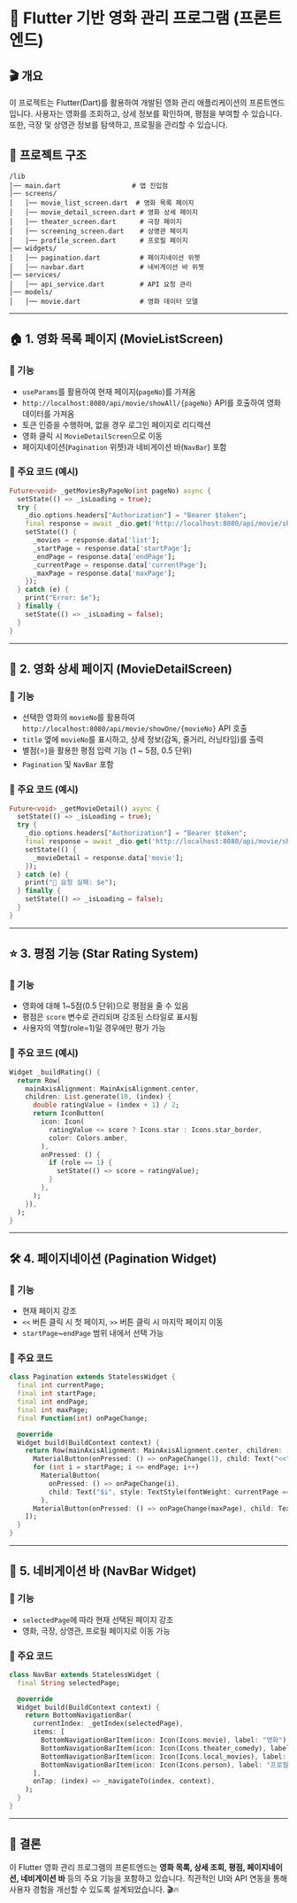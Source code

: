 # 📌 Flutter 기반 영화 관리 프로그램 (프론트엔드)

## 🎬 개요
이 프로젝트는 Flutter(Dart)를 활용하여 개발된 영화 관리 애플리케이션의 프론트엔드입니다. 사용자는 영화를 조회하고, 상세 정보를 확인하며, 평점을 부여할 수 있습니다. 또한, 극장 및 상영관 정보를 탐색하고, 프로필을 관리할 수 있습니다.

## 📂 프로젝트 구조
```plaintext
/lib
│── main.dart                  # 앱 진입점
│── screens/
│   │── movie_list_screen.dart  # 영화 목록 페이지
│   │── movie_detail_screen.dart # 영화 상세 페이지
│   │── theater_screen.dart      # 극장 페이지
│   │── screening_screen.dart    # 상영관 페이지
│   │── profile_screen.dart      # 프로필 페이지
│── widgets/
│   │── pagination.dart          # 페이지네이션 위젯
│   │── navbar.dart              # 네비게이션 바 위젯
│── services/
│   │── api_service.dart         # API 요청 관리
│── models/
│   │── movie.dart               # 영화 데이터 모델
```

---
## 🏠 **1. 영화 목록 페이지 (MovieListScreen)**

### 📌 기능
- `useParams`를 활용하여 현재 페이지(`pageNo`)를 가져옴
- `http://localhost:8080/api/movie/showAll/{pageNo}` API를 호출하여 영화 데이터를 가져옴
- 토큰 인증을 수행하며, 없을 경우 로그인 페이지로 리디렉션
- 영화 클릭 시 `MovieDetailScreen`으로 이동
- 페이지네이션(`Pagination` 위젯)과 네비게이션 바(`NavBar`) 포함

### 📜 **주요 코드** (예시)
```dart
Future<void> _getMoviesByPageNo(int pageNo) async {
  setState(() => _isLoading = true);
  try {
    _dio.options.headers["Authorization"] = "Bearer $token";
    final response = await _dio.get('http://localhost:8080/api/movie/showAll/$pageNo');
    setState(() {
      _movies = response.data['list'];
      _startPage = response.data['startPage'];
      _endPage = response.data['endPage'];
      _currentPage = response.data['currentPage'];
      _maxPage = response.data['maxPage'];
    });
  } catch (e) {
    print("Error: $e");
  } finally {
    setState(() => _isLoading = false);
  }
}
```

---
## 🎥 **2. 영화 상세 페이지 (MovieDetailScreen)**

### 📌 기능
- 선택한 영화의 `movieNo`를 활용하여 `http://localhost:8080/api/movie/showOne/{movieNo}` API 호출
- `title` 옆에 `movieNo`를 표시하고, 상세 정보(감독, 줄거리, 러닝타임)를 출력
- 별점(⭐)을 활용한 평점 입력 기능 (1 ~ 5점, 0.5 단위)
- `Pagination` 및 `NavBar` 포함

### 📜 **주요 코드** (예시)
```dart
Future<void> _getMovieDetail() async {
  setState(() => _isLoading = true);
  try {
    _dio.options.headers["Authorization"] = "Bearer $token";
    final response = await _dio.get('http://localhost:8080/api/movie/showOne/${widget.movieNo}');
    setState(() {
      _movieDetail = response.data['movie'];
    });
  } catch (e) {
    print("🚨 요청 실패: $e");
  } finally {
    setState(() => _isLoading = false);
  }
}
```

---
## ⭐ **3. 평점 기능 (Star Rating System)**

### 📌 기능
- 영화에 대해 1~5점(0.5 단위)으로 평점을 줄 수 있음
- 평점은 `score` 변수로 관리되며 강조된 스타일로 표시됨
- 사용자의 역할(role=1)일 경우에만 평가 가능

### 📜 **주요 코드** (예시)
```dart
Widget _buildRating() {
  return Row(
    mainAxisAlignment: MainAxisAlignment.center,
    children: List.generate(10, (index) {
      double ratingValue = (index + 1) / 2;
      return IconButton(
        icon: Icon(
          ratingValue <= score ? Icons.star : Icons.star_border,
          color: Colors.amber,
        ),
        onPressed: () {
          if (role == 1) {
            setState(() => score = ratingValue);
          }
        },
      );
    }),
  );
}
```

---
## 🛠 **4. 페이지네이션 (Pagination Widget)**

### 📌 기능
- 현재 페이지 강조
- `<<` 버튼 클릭 시 첫 페이지, `>>` 버튼 클릭 시 마지막 페이지 이동
- `startPage`~`endPage` 범위 내에서 선택 가능

### 📜 **주요 코드**
```dart
class Pagination extends StatelessWidget {
  final int currentPage;
  final int startPage;
  final int endPage;
  final int maxPage;
  final Function(int) onPageChange;

  @override
  Widget build(BuildContext context) {
    return Row(mainAxisAlignment: MainAxisAlignment.center, children: [
      MaterialButton(onPressed: () => onPageChange(1), child: Text("<<")),
      for (int i = startPage; i <= endPage; i++)
        MaterialButton(
          onPressed: () => onPageChange(i),
          child: Text("$i", style: TextStyle(fontWeight: currentPage == i ? FontWeight.bold : FontWeight.normal)),
        ),
      MaterialButton(onPressed: () => onPageChange(maxPage), child: Text(">>")),
    ]);
  }
}
```

---
## 📌 **5. 네비게이션 바 (NavBar Widget)**

### 📌 기능
- `selectedPage`에 따라 현재 선택된 페이지 강조
- 영화, 극장, 상영관, 프로필 페이지로 이동 가능

### 📜 **주요 코드**
```dart
class NavBar extends StatelessWidget {
  final String selectedPage;

  @override
  Widget build(BuildContext context) {
    return BottomNavigationBar(
      currentIndex: _getIndex(selectedPage),
      items: [
        BottomNavigationBarItem(icon: Icon(Icons.movie), label: "영화"),
        BottomNavigationBarItem(icon: Icon(Icons.theater_comedy), label: "극장"),
        BottomNavigationBarItem(icon: Icon(Icons.local_movies), label: "상영관"),
        BottomNavigationBarItem(icon: Icon(Icons.person), label: "프로필"),
      ],
      onTap: (index) => _navigateTo(index, context),
    );
  }
}
```

---
## 🚀 **결론**
이 Flutter 영화 관리 프로그램의 프론트엔드는 **영화 목록, 상세 조회, 평점, 페이지네이션, 네비게이션 바** 등의 주요 기능을 포함하고 있습니다. 직관적인 UI와 API 연동을 통해 사용자 경험을 개선할 수 있도록 설계되었습니다. 🎬🔥


